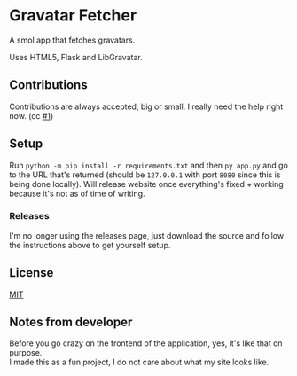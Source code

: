 # Gravatar Fetcher

A smol app that fetches gravatars.

Uses HTML5, Flask and LibGravatar.

## Contributions

Contributions are always accepted, big or small. I really need the help right now. (cc [#1](https://github.com/ry0id/smol-gravatar-app/issues/1))

## Setup

Run `python -m pip install -r requirements.txt` and then `py app.py` and go to the URL that's returned (should be `127.0.0.1` with port `8080` since this is being done locally). Will release website once everything's fixed + working because it's not as of time of writing.

### Releases

I'm no longer using the releases page, just download the source and follow the instructions above to get yourself setup.

<!-- 
Link to all releases:  
<a href="https://github.com/ry0id/smol-gravatar-app/releases" target="_blank">
  <img src="https://awau.moe/9d9e4c.png" alt="Link to releases page + a cool image!" />
</a>
-->

<!--
Link to latest release:  
<a href="https://github.com/ry0id/smol-gravatar-app/releases/tag/0.0.2" target="_blank">
  <img src="https://awau.moe/14aae9.png" alt="Link to latest release + a cool image!" />
</a>
-->

## License

[MIT](https://github.com/ry0id/gravatar-fetcher-app/blob/master/LICENSE)

## Notes from developer

Before you go crazy on the frontend of the application, yes, it's like that on purpose.  
I made this as a fun project, I do not care about what my site looks like.
